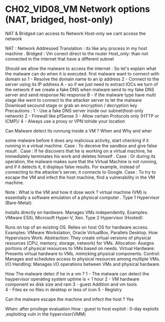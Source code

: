 # CH02_VID08_VM Network options (NAT, bridged, host-only)
NAT & Bridged can access to Network
Host-only we cant access the network

NAT : Network Addressed Translation : its like any process in my host machine .
Bridged : Vm conect direct to the router
Host_only: than not connected in the internet that have a different subnet

Should we allow the malware to access the internet : 
So let's explain what the malware can do when it is executed.
first malware want to connect with domain so
1 - Resolve the domain name to an ip address
2 - Connect to the server using its IP address 
    A - so if we just need to extract IOCs we turn of the network if we create a fake DNS when malware send to my fake DNS server  and send response No response
    B - if the malware type have multi stage  like went to  connect to the attacker server  to let the malware Download secound stage or grab an encryption / decryption key
  Precautions : 
  1 - Use a fake DNS server inside our subnet(host-only network)
  2 - Firewall like pfSense
  3 - Allow certain Protocols only (HTTP or ICMP)/
  4 - Always use a proxy or VPN tohide your location


Can Malware detect its runnung inside a VM ?
When and Why and wher 

some malware before it does any malicious activity, start checking if it running in a virtual machine.
Case : To deceive the sandbox and give false result .
Case : If he discovers that he is working on a virtual machine, he immediately terminates his work and deletes himself .
Case : Or during its operation, the malware makes sure that the Virtual Machine is not running, and if it detects it, it displays false results. For example, instead of connecting to the attacker’s server, it connects to Google.
Case : To try to escape the VM and infect the host machine, find a vulnerability in the VM machine.


Note :  What is the VM and how it dose work ?
virtual machine (VM) is essentially a software emulation of a physical computer .
Type 1 Hypervisor (Bare-Metal):

Installs directly on hardware.
Manages VMs independently.
Examples: VMware ESXi, Microsoft Hyper-V, Xen.
Type 2 Hypervisor (Hosted):

Runs on top of an existing OS.
Relies on host OS for hardware access.
Examples: VMware Workstation, Oracle VirtualBox, Parallels Desktop.
How Hypervisors Work:
Abstraction: They create virtual versions of physical resources (CPU, memory, storage, network) for VMs.
Allocation: Assigns portions of physical resources to VMs based on needs.
Virtual Hardware: Presents virtual hardware to VMs, mimicking physical components.
Control: Manages and schedules access to physical resources among multiple VMs.
I/O Handling: Manages I/O operations between VMs and physical hardware.





How The malware detec if he in a vm ?
1 - The malware can detect the haypervisor  operating system uptime is < 1 hour
2 - VM hardware component ex disk size and ram
3 - guest Addition and vm tools  
4 - Files ex  no files in desktop or less of icon
5 - Registry 


Can the malware escape the machine and infect the host ? 
Yes 

When: after privilege evaluation
How  : guest to host exploit : 0-day exploits ,exploiting vuln in the hypervisor(VMM)






